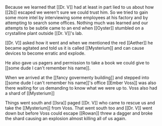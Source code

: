 Because we learned that [[Dr. V]] had at least in part lied to us about how [[2b]] escaped we weren't sure we could trust him. So we tried to gain some more intel by interviewing some employees at his factory and by attempting to search some offices. Nothing much was learned and our attempts to be subtle came to an end when [[Oyster]] stumbled on a crystalline plant outside [[Dr. V]]'s lab.

[[Dr. V]] asked how it went and when we mentioned the red [[Aether]] he became agitated and told us it is called [[Mysterium]] and can cause devices to become erratic and explode. 

He also gave us pagers and permission to take a book we could give to [[some dude I can't remember his name]]. 

When we arrived at the [[fancy govermenty building]] and stepped into [[some dude I can't remember his name]]'s office [[Ember Voss]] was also there waiting for us demanding to know what we were up to. Voss also had a shard of [[Mysterium]]

Things went south and [[Isra]] paged [[Dr. V]] who came to rescue us and take the [[Mysterium]] from Voss. That went south too and [[Dr. V]] went down but before Voss could escape [[Rowan]] threw a dagger and broke the shard causing an explosion almost killing all of us again.
